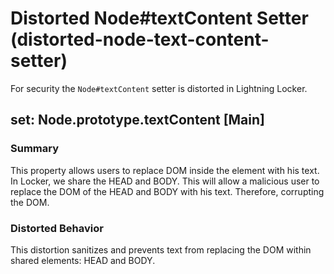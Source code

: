 # Distorted Node#textContent Setter (distorted-node-text-content-setter)

For security the `Node#textContent` setter is distorted in Lightning Locker.

<!-- START generated embed: @locker/distortion/src/Node/docs/textContent-setter.md -->
## set: Node.prototype.textContent [Main]

### Summary

This property allows users to replace DOM inside the element with his text. In Locker, we share the HEAD and BODY. This will allow a malicious user to replace the DOM of the HEAD and BODY with his text. Therefore, corrupting the DOM.

### Distorted Behavior

This distortion sanitizes and prevents text from replacing the DOM within shared elements: HEAD and BODY.
<!-- END generated embed, please keep comment -->
